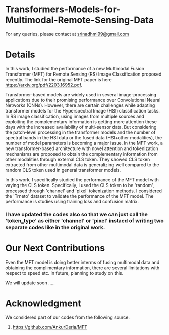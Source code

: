 # Transformers-Models-for-Multimodal-Remote-Sensing-Data

For any queries, please contact at srinadhml99@gmail.com

# Details
In this work, I studied the performance of a new Multimodal Fusion Transformer (MFT) for Remote Sensing (RS) Image Classification proposed recently. The link for the original MFT paper is here https://arxiv.org/pdf/2203.16952.pdf. 

Transformer-based models are widely used in several image-processing applications due to their promising performance over Convolutional Neural Networks (CNNs). However, there are certain challenges while adapting transformer models for the Hyperspectral Image (HSI) classification tasks. In RS image classification, using images from multiple sources and exploiting the complementary information is getting more attention these days with the increased availability of multi-sensor data. But considering the patch-level processing in the transformer models and the number of spectral bands in the HSI data or the fused data (HSI+other modalities), the number of model parameters is becoming a major issue. In the MFT work, a new transformer-based architecture with novel attention and tokenization mechanisms are proposed to obtain the complementary information from other modalities through external CLS token. They showed CLS token extracted from other multimodal data is generalizing well compared to the random CLS token used in general transformer models.

In this work, I specifically studied the performance of the MFT model with vaying the CLS token. Specifically, I used the CLS token to be 'random', processed through 'channel' and 'pixel' tokenization methods. I considered the 'Trneto' dataset to validate the performance of the MFT model.
The performance is studies using training loss and confusion matrix. 

### I have updated the codes also so that we can just call the 'token_type' as either 'channel' or 'pixel' instaed of writing two separate codes like in the original work.

# Our Next Contributions
Even the MFT model is doing better interms of fusing multimodal data and obtaining the complimentary information, there are several limitations with respect to speed etc. In future, planning to study on this.

We will update soon .....

# Acknowledgment
We considered part of our codes from the following source.
1. https://github.com/AnkurDeria/MFT

